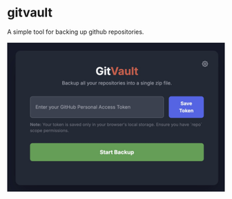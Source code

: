 # gitvault
A simple tool for backing up github repositories.
<br><br><img src="screenshot.jpg" alt="Screenshot">
